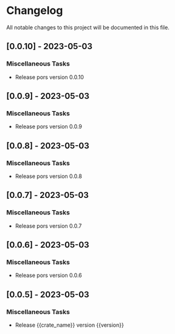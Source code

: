 # Changelog

All notable changes to this project will be documented in this file.

## [0.0.10] - 2023-05-03

### Miscellaneous Tasks

- Release pors version 0.0.10

## [0.0.9] - 2023-05-03

### Miscellaneous Tasks

- Release pors version 0.0.9

## [0.0.8] - 2023-05-03

### Miscellaneous Tasks

- Release pors version 0.0.8

## [0.0.7] - 2023-05-03

### Miscellaneous Tasks

- Release pors version 0.0.7

## [0.0.6] - 2023-05-03

### Miscellaneous Tasks

- Release pors version 0.0.6

## [0.0.5] - 2023-05-03

### Miscellaneous Tasks

- Release {{crate_name}} version {{version}}

<!-- generated by git-cliff -->

